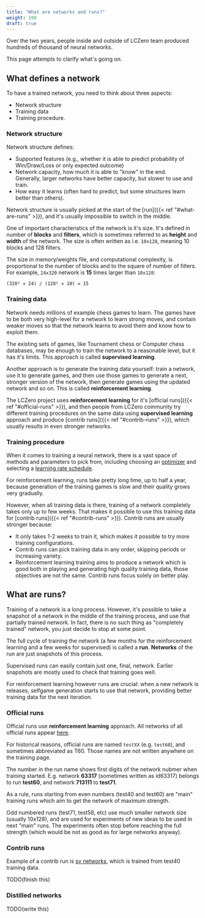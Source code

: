 ```yaml
---
title: "What are networks and runs?"
weight: 100
draft: true
---
```


Over the two years, people inside and outside of LCZero team produced hundreds of thousand of neural networks.

This page attempts to clarify what's going on.

## What defines a network

To have a trained network, you need to think about three aspects:
* Network structure
* Training data
* Training procedure.

### Network structure

Network structure defines:

* Supported features (e.g., whether it is able to predict probability of Win/Draw/Loss or only expected outcome)
* Network capacity, how much it is able to "know" in the end.  
  Generally, larger networks have better capacity, but slower to use and train.
* How easy it learns (often hard to predict, but some structures learn better than others).

Network structure is usually picked at the start of the [run]({{< ref "#what-are-runs" >}}), and it's usually impossible to switch in the middle.

One of important characteristics of the network is it's size. It's defined in number of **blocks** and **filters**, which is sometimes referred to as **height** and **width** of the network. The size is often written as i.e. `10x128`, meaning 10 blocks and 128 filters.

The size in memory/weights file, and computational complexity, is proportional to the number of blocks and to the square of number of filters. For example, `24x320` network is **15** times larger than `10x128`:
```
(320² ✕ 24) / (128² ✕ 10) = 15
```

### Training data

Network needs millions of example chess games to learn.
The games have to be both very high-level for a network to learn strong moves, and contain weaker moves so that the network learns to avoid them and know how to exploit them.

The existing sets of games, like Tournament chess or Computer chess databases, may be enough to train the network to a reasonable level, but it has it's limits. This approach is called **supervised learning**.

Another approach is to generate the training data yourself: train a network, use it to generate games, and then use those games to generate a next, stronger version of the network, then generate games using the updated network and so on. This is called **reinforcement learning**.

The LCZero project uses **reinforcement learning** for it's [official runs]({{< ref "#official-runs" >}}), and then people from LCZero community try different training procedures on the same data using **supervised learning** approach and produce [contrib runs]({{< ref "#contrib-runs" >}}), which usually results in even stronger networks.

### Training procedure

When it comes to training a neural network, there is a vast space of methods and parameters to pick from, including choosing an [optimizer](https://en.wikipedia.org/wiki/Stochastic_gradient_descent#Extensions_and_variants) and selecting a [learning rate schedule](https://en.wikipedia.org/wiki/Learning_rate#Learning_rate_schedule).

For reinforcement learning, runs take pretty long time, up to half a year, because generation of the training games is slow and their quality grows very gradually.

However, when all training data is there, training of a network completely takes only up to few weeks.
That makes it possible to use this training data for [contrib runs]({{< ref "#contrib-runs" >}}).
Contrib runs are usually stronger because:
* It only takes 1-2 weeks to train it, which makes it possible to try more training configurations.
* Contrib runs can pick training data in any order, skipping periods or increasing variety.
* Reinforcement learning training aims to produce a network which is good both in playing and generating high quality training data, those objectives are not the same.
  Contrib runs focus solely on better play.

## What are runs?

Training of a network is a long process.
However, it's possible to take a snapshot of a network in the middle of the training process, and use that partially trained network.
In fact, there is no such thing as "completely trained" network, you just decide to stop at some point.

The full cycle of training the network (a few months for the reinforcement learning and a few weeks for supervised) is called a **run**.
**Networks** of the run are just snapshots of this process.

Supervised runs can easily contain just one, final, network. Earlier snapshots are mostly used to check that training goes well.

For reinforcement learning however runs are crucial: when a new network is releases, selfgame generation starts to use that network, providing better training data for the next iteration.

### Official runs

Official runs use **reinforcement learning** approach. All networks of all official runs appear [here](https://training.lczero.org/networks/?show_all=0).

For historical reasons, official runs are named `testXX` (e.g. `test60`), and sometimes abbreviated as T60. Those names are not written anywhere on the training page.

The number in the run name shows first digits of the network nubmer when training started. E.g. network **63317** (sometimes written as id63317) belongs to run **test60**, and network **713111** to **test71**.

As a rule, runs starting from even numbers (test40 and test60) are "main" training runs which aim to get the network of maximum strength.

Odd numbered runs (test71, test58, etc) use much smaller network size (usually 10x128), and are used for experiments of new ideas to be used in next "main" runs. The experiments often stop before reaching the full strength (which would be not as good as for large networks anyway).

### Contrib runs

Example of a contrib run is [sv networks](https://www.comp.nus.edu.sg/~sergio-v/t40/384x30/), which is trained from test40 training data.

TODO(finish this)

### Distilled networks

TODO(write this)